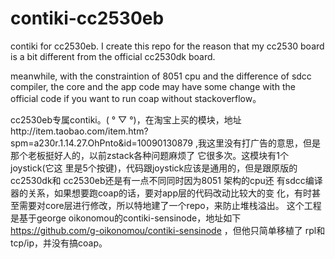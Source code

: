 contiki-cc2530eb
================

contiki for cc2530eb. I create this repo for the reason that my cc2530 board is a bit different from the official cc2530dk board.

meanwhile, with the constraintion of 8051 cpu and the difference of
sdcc compiler, the core and the app code may have some change with the
official code if you want to run coap without stackoverflow。

cc2530eb专属contiki。( ° ▽ °)，在淘宝上买的模块，地址http://item.taobao.com/item.htm?spm=a230r.1.14.27.OhPnto&id=10090130879
,我这里没有打广告的意思，但是那个老板挺好人的，以前zstack各种问题麻烦了
它很多次。这模块有1个joystick(它这
里是5个按键)，代码跟joystick应该是通用的，但是跟原版的cc2530dk和
cc2530eb还是有一点不同同时因为8051 架构的cpu还
有sdcc编译器的关系，如果想要跑coap的话，要对app层的代码改动比较大的变
化，有时甚至需要对core层进行修改，所以特地建了一个repo，来防止堆栈溢出。
这个工程是基于george oikonomou的contiki-sensinode，地址如下
https://github.com/g-oikonomou/contiki-sensinode ，但他只简单移植了
rpl和tcp/ip，并没有搞coap。


